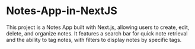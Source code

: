 # Notes-App-in-NextJS
This project is a Notes App built with Next.js, allowing users to create, edit, delete, and organize notes. It features a search bar for quick note retrieval and the ability to tag notes, with filters to display notes by specific tags.
